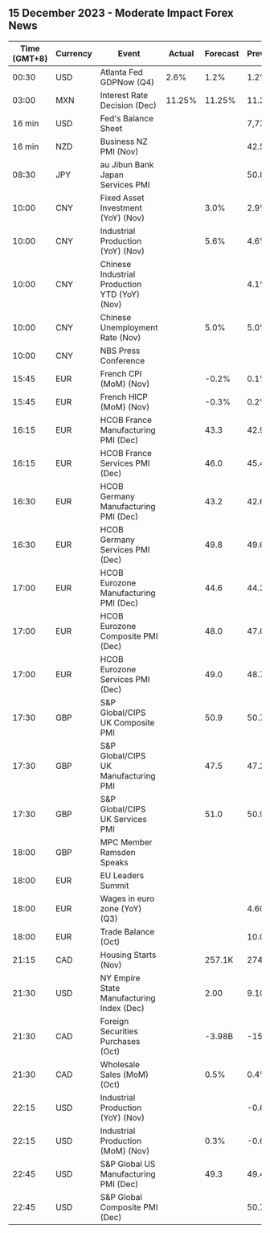 ## 15 December 2023 - Moderate Impact Forex News

| Time (GMT+8) | Currency | Event | Actual | Forecast | Previous |
|------|----------|-------|--------|----------|----------|
| 00:30 | USD | Atlanta Fed GDPNow (Q4) | 2.6% | 1.2% | 1.2% |
| 03:00 | MXN | Interest Rate Decision (Dec) | 11.25% | 11.25% | 11.25% |
| 16 min | USD | Fed's Balance Sheet |  |  | 7,737B |
| 16 min | NZD | Business NZ PMI (Nov) |  |  | 42.5 |
| 08:30 | JPY | au Jibun Bank Japan Services PMI |  |  | 50.8 |
| 10:00 | CNY | Fixed Asset Investment (YoY) (Nov) |  | 3.0% | 2.9% |
| 10:00 | CNY | Industrial Production (YoY) (Nov) |  | 5.6% | 4.6% |
| 10:00 | CNY | Chinese Industrial Production YTD (YoY) (Nov) |  |  | 4.1% |
| 10:00 | CNY | Chinese Unemployment Rate (Nov) |  | 5.0% | 5.0% |
| 10:00 | CNY | NBS Press Conference |  |  |  |
| 15:45 | EUR | French CPI (MoM) (Nov) |  | -0.2% | 0.1% |
| 15:45 | EUR | French HICP (MoM) (Nov) |  | -0.3% | 0.2% |
| 16:15 | EUR | HCOB France Manufacturing PMI (Dec) |  | 43.3 | 42.9 |
| 16:15 | EUR | HCOB France Services PMI (Dec) |  | 46.0 | 45.4 |
| 16:30 | EUR | HCOB Germany Manufacturing PMI (Dec) |  | 43.2 | 42.6 |
| 16:30 | EUR | HCOB Germany Services PMI (Dec) |  | 49.8 | 49.6 |
| 17:00 | EUR | HCOB Eurozone Manufacturing PMI (Dec) |  | 44.6 | 44.2 |
| 17:00 | EUR | HCOB Eurozone Composite PMI (Dec) |  | 48.0 | 47.6 |
| 17:00 | EUR | HCOB Eurozone Services PMI (Dec) |  | 49.0 | 48.7 |
| 17:30 | GBP | S&P Global/CIPS UK Composite PMI |  | 50.9 | 50.7 |
| 17:30 | GBP | S&P Global/CIPS UK Manufacturing PMI |  | 47.5 | 47.2 |
| 17:30 | GBP | S&P Global/CIPS UK Services PMI |  | 51.0 | 50.9 |
| 18:00 | GBP | MPC Member Ramsden Speaks |  |  |  |
| 18:00 | EUR | EU Leaders Summit |  |  |  |
| 18:00 | EUR | Wages in euro zone (YoY) (Q3) |  |  | 4.60% |
| 18:00 | EUR | Trade Balance (Oct) |  |  | 10.0B |
| 21:15 | CAD | Housing Starts (Nov) |  | 257.1K | 274.7K |
| 21:30 | USD | NY Empire State Manufacturing Index (Dec) |  | 2.00 | 9.10 |
| 21:30 | CAD | Foreign Securities Purchases (Oct) |  | -3.98B | -15.09B |
| 21:30 | CAD | Wholesale Sales (MoM) (Oct) |  | 0.5% | 0.4% |
| 22:15 | USD | Industrial Production (YoY) (Nov) |  |  | -0.68% |
| 22:15 | USD | Industrial Production (MoM) (Nov) |  | 0.3% | -0.6% |
| 22:45 | USD | S&P Global US Manufacturing PMI (Dec) |  | 49.3 | 49.4 |
| 22:45 | USD | S&P Global Composite PMI (Dec) |  |  | 50.7 |
